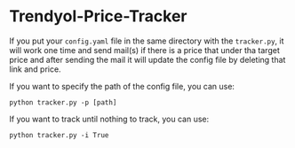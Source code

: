 # Trendyol-Price-Tracker

If you put your `config.yaml` file in the same directory with the `tracker.py`, it will work one time and send mail(s) if there is a price that under tha target price and after sending the mail it will update the config file by deleting that link and price.

If you want to specify the path of the config file, you can use:

`python tracker.py -p [path]`

If you want to track until nothing to track, you can use:

`python tracker.py -i True`

